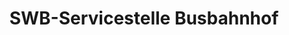 ---
title: "SWB-Servicestelle Busbahnhof"
url: /bonn/swb-servicestelle-busbahnhof/
shop: Tickets
---
